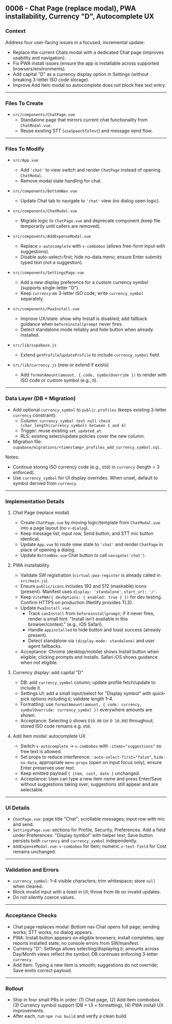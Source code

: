 ## 0006 - Chat Page (replace modal), PWA installability, Currency "D", Autocomplete UX

### Context
Address four user-facing issues in a focused, incremental update:
- Replace the current Chats modal with a dedicated Chat page (improves usability and navigation).
- Fix PWA install issues (ensure the app is installable across supported browsers/environments).
- Add capital "D" as a currency display option in Settings (without breaking 3-letter ISO code storage).
- Improve Add Item modal so autocomplete does not block free text entry.

---

### Files To Create
- `src/components/ChatPage.vue`
  - Standalone page that mirrors current chat functionality from `ChatModal.vue`.
  - Reuse existing STT (`useSpeechToText`) and message send flow.

---

### Files To Modify
- `src/App.vue`
  - Add `'chat'` to view switch and render `ChatPage` instead of opening `ChatModal`.
  - Remove modal state handling for chat.

- `src/components/BottomNav.vue`
  - Update Chat tab to navigate to `'chat'` view (no dialog open logic).

- `src/components/ChatModal.vue`
  - Migrate logic to `ChatPage.vue` and deprecate component (keep file temporarily until callers are removed).

- `src/components/AddExpenseModal.vue`
  - Replace `v-autocomplete` with `v-combobox` (allows free-form input with suggestions).
  - Disable auto-select-first; hide no-data menu; ensure Enter submits typed text (not a suggestion).

- `src/components/SettingsPage.vue`
  - Add a new display preference for a custom currency symbol (supports single-letter "D").
  - Keep `currency` as 3-letter ISO code; write `currency_symbol` separately.

- `src/components/PwaInstall.vue`
  - Improve UX/state: show why Install is disabled; add fallback guidance when `beforeinstallprompt` never fires.
  - Detect standalone mode reliably and hide button when already installed.

- `src/lib/supabase.js`
  - Extend `getProfile`/`updateProfile` to include `currency_symbol` field.

- `src/lib/currency.js` (new or extend if exists)
  - Add `formatAmount(amount, { code, symbolOverride })` to render with ISO code or custom symbol (e.g., `D`).

---

### Data Layer (DB + Migration)
- Add optional `currency_symbol` to `public.profiles` (keeps existing 3-letter `currency` constraint):
  - Column: `currency_symbol text null check (char_length(currency_symbol) between 1 and 4)`
  - Trigger: reuse existing `set_updated_at`.
  - RLS: existing select/update policies cover the new column.
- Migration file: `supabase/migrations/<timestamp>_profiles_add_currency_symbol.sql`.

Notes:
- Continue storing ISO currency code (e.g., `USD`) in `currency` (length = 3 enforced).
- Use `currency_symbol` for UI display overrides. When unset, default to symbol derived from `currency`.

---

### Implementation Details

1) Chat Page (replace modal)
   - Create `ChatPage.vue` by moving logic/template from `ChatModal.vue` into a page layout (no `v-dialog`).
   - Keep message list, input row, Send button, and STT mic button identical.
   - Update `App.vue` to route view state to `'chat'` and render `ChatPage` in place of opening a dialog.
   - Update `BottomNav.vue` Chat button to call `navigate('chat')`.

2) PWA installability
   - Validate SW registration (`virtual:pwa-register` is already called in `src/main.js`).
   - Ensure `public/icons` includes 192 and 512 (maskable) icons (present). Manifest uses `display: 'standalone'`, `start_url: '/'`.
   - Keep `VitePWA({ devOptions: { enabled: true } })` for dev testing. Confirm HTTPS on production (Netlify provides TLS).
   - Update `PwaInstall.vue`:
     - Track `canInstall` from `beforeinstallprompt`; if it never fires, render a small hint: "Install isn’t available in this browser/context." (e.g., iOS Safari).
     - Handle `appinstalled` to hide button and toast success (already present).
     - Detect standalone via `(display-mode: standalone)` and user agent fallbacks.
   - Acceptance: Chrome (desktop/mobile) shows Install button when eligible; clicking prompts and installs. Safari iOS shows guidance when not eligible.

3) Currency display: add capital "D"
   - DB: add `currency_symbol` column; update profile fetch/update to include it.
   - Settings UI: add a small input/select for "Display symbol" with quick-pick options including `D`; validate length 1–4.
   - Formatting: use `formatAmount(amount, { code: currency, symbolOverride: currency_symbol })` everywhere amounts are shown.
   - Acceptance: Selecting `D` shows `D10.00` (or `D 10.00`) throughout; stored ISO code remains e.g. `USD`.

4) Add Item modal: autocomplete UX
   - Switch `v-autocomplete` → `v-combobox` with `:items="suggestions"` so free text is allowed.
   - Set props to reduce interference: `:auto-select-first="false"`, `hide-no-data`, appropriate `menu-props` (open on input focus only), ensure Enter preserves user text.
   - Keep emitted payload `{ item, cost, date }` unchanged.
   - Acceptance: User can type a new item name and press Enter/Save without suggestions taking over; suggestions still appear and are selectable.

---

### UI Details
- `ChatPage.vue`: page title "Chat"; scrollable messages; input row with mic and send.
- `SettingsPage.vue`: sections for Profile, Security, Preferences. Add a field under Preferences: "Display symbol" with helper text; Save button persists both `currency` and `currency_symbol` independently.
- `AddExpenseModal.vue`: `v-combobox` for Item; numeric `v-text-field` for Cost remains unchanged.

---

### Validation and Errors
- `currency_symbol`: 1–4 visible characters; trim whitespace; store `null` when cleared.
- Block invalid input with a toast in UI; throw from lib on invalid updates.
- Do not silently coerce values.

---

### Acceptance Checks
- Chat page replaces modal: Bottom nav Chat opens full page; sending works; STT works; no dialog appears.
- PWA: Install button appears on eligible browsers; install completes; app reports installed state; no console errors from SW/manifest.
- Currency "D": Settings allows selecting/displaying `D`; amounts across Day/Month views reflect the symbol; DB continues enforcing 3-letter `currency`.
- Add Item: Typing a new item is smooth; suggestions do not override; Save emits correct payload.

---

### Rollout
- Ship in four small PRs in order: (1) Chat page, (2) Add Item combobox, (3) Currency symbol support (DB + UI + formatting), (4) PWA install UX improvements.
- After each, run `npm run build` and verify a clean build.


